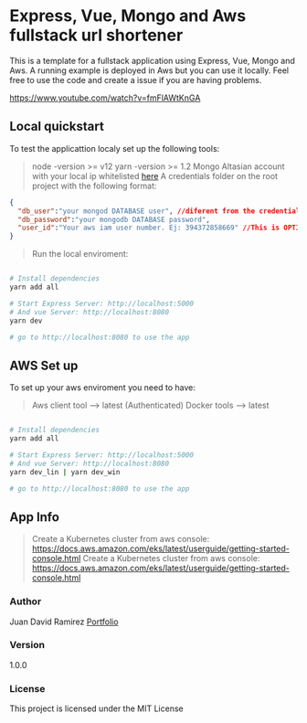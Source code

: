 # Express, Vue, Mongo and Aws fullstack url shortener

This is a template for a fullstack application using Express, Vue, Mongo and Aws. A running example is deployed in Aws but you can use it locally. Feel free to use the code and create a issue if you are having problems. 


https://www.youtube.com/watch?v=fmFlAWtKnGA

## Local quickstart

To test the applicattion localy set up the following tools:
> node -version >= v12
> yarn -version >= 1.2
> Mongo Altasian account with your local ip whitelisted [here](https://cloud.mongodb.com/)
> A credentials folder on the root project with the following format:
```json
{
  "db_user":"your mongod DATABASE user", //diferent from the credentials to acces the cloud.mongo page
  "db_password":"your mongodb DATABASE password",
  "user_id":"Your aws iam user number. Ej: 394372858669" //This is OPTIONAL if you only want to deploy localy
}
```
> Run the local enviroment:
```bash

# Install dependencies
yarn add all

# Start Express Server: http://localhost:5000
# And vue Server: http://localhost:8080
yarn dev

# go to http://localhost:8080 to use the app
```

## AWS Set up

To set up your aws enviroment you need to have:
> Aws client tool --> latest (Authenticated)
> Docker tools --> latest

```bash

# Install dependencies
yarn add all

# Start Express Server: http://localhost:5000
# And vue Server: http://localhost:8080
yarn dev_lin | yarn dev_win

# go to http://localhost:8080 to use the app
```


## App Info

> Create a Kubernetes cluster from aws console: https://docs.aws.amazon.com/eks/latest/userguide/getting-started-console.html
> Create a Kubernetes cluster from aws console: https://docs.aws.amazon.com/eks/latest/userguide/getting-started-console.html


### Author

Juan David Ramirez
[Portfolio](https://david.alfagenos.com)

### Version

1.0.0

### License

This project is licensed under the MIT License

